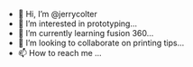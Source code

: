 - 👋 Hi, I’m @jerrycolter
- 👀 I’m interested in prototyping...
- 🌱 I’m currently learning fusion 360...
- 💞️ I’m looking to collaborate on printing tips...
- 📫 How to reach me ...

<!---
jerrycolter/jerrycolter is a ✨ special ✨ repository because its `README.md` (this file) appears on your GitHub profile.
You can click the Preview link to take a look at your changes.
--->
